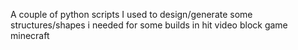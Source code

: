 A couple of python scripts I used to design/generate some structures/shapes i needed for some builds in hit video block game minecraft
